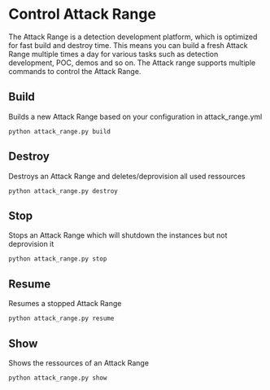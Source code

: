 # Control Attack Range
The Attack Range is a detection development platform, which is optimized for fast build and destroy time. This means you can build a fresh Attack Range multiple times a day for various tasks such as detection development, POC, demos and so on. The Attack range supports multiple commands to control the Attack Range.

## Build
Builds a new Attack Range based on your configuration in attack_range.yml
```
python attack_range.py build
```

## Destroy
Destroys an Attack Range and deletes/deprovision all used ressources
```
python attack_range.py destroy
```

## Stop
Stops an Attack Range which will shutdown the instances but not deprovision it
```
python attack_range.py stop
```

## Resume
Resumes a stopped Attack Range
```
python attack_range.py resume
```

## Show
Shows the ressources of an Attack Range
```
python attack_range.py show
```